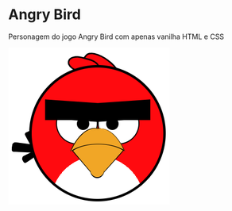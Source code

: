 # Angry Bird

Personagem do jogo Angry Bird com apenas vanilha HTML e CSS

![Resultado](https://raw.githubusercontent.com/jeihcio/angry-bird/master/resultado.png)
